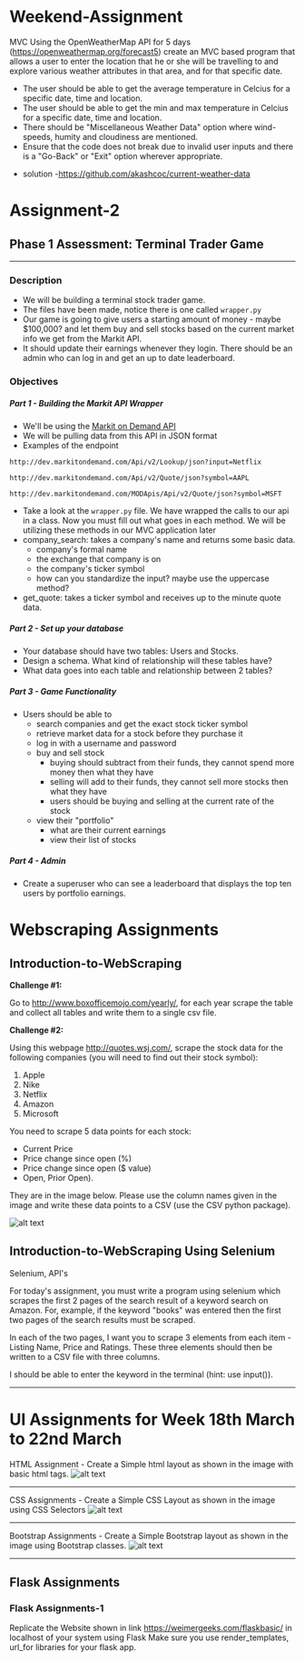# Weekend-Assignment 
MVC  Using the OpenWeatherMap API for 5 days (https://openweathermap.org/forecast5) 
create an MVC based program that allows a user to enter the location that he or she will be travelling to and explore various weather attributes in that area, and for that specific date.   
- The user should be able to get the average temperature in Celcius for a specific date, time and location. 
- The user should be able to get the min and max temperature in Celcius for a specific date, time and location. 
- There should be "Miscellaneous Weather Data" option where wind-speeds, humity and cloudiness are mentioned.   
- Ensure that the code does not break due to invalid user inputs and there is a "Go-Back" or "Exit" option wherever appropriate.



* solution -https://github.com/akashcoc/current-weather-data

# Assignment-2

## Phase 1 Assessment: Terminal Trader Game

---

### Description

* We will be building a terminal stock trader game.
* The files have been made, notice there is one called `wrapper.py`
* Our game is going to give users a starting amount of money - maybe $100,000? and let them buy and sell stocks based on the current market info we get from the Markit API. 
* It should update their earnings whenever they login. There should be an admin who can log in and get an up to date leaderboard.

### Objectives

##### Part 1 - Building the Markit API Wrapper

* We'll be using the [Markit on Demand API](http://dev.markitondemand.com/MODApis/Api/v2/doc) 
* We will be pulling data from this API in JSON format
* Examples of the endpoint

```
http://dev.markitondemand.com/Api/v2/Lookup/json?input=Netflix

http://dev.markitondemand.com/Api/v2/Quote/json?symbol=AAPL

http://dev.markitondemand.com/MODApis/Api/v2/Quote/json?symbol=MSFT
```
* Take a look at the `wrapper.py` file. We have wrapped the calls to our api in a class. Now you must fill out what goes in each method. We will be utilizing these methods in our MVC application later
* company_search: takes a company's name and returns some basic data. 
    * company's formal name
    * the exchange that company is on
    * the company's ticker symbol
    * how can you standardize the input? maybe use the uppercase method?
* get_quote: takes a ticker symbol and receives up to the minute quote data.

##### Part 2 - Set up your database

* Your database should have two tables: Users and Stocks.
* Design a schema. What kind of relationship will these tables have? 
* What data goes into each table and relationship between 2 tables?
    
##### Part 3 - Game Functionality

* Users should be able to
    * search companies and get the exact stock ticker symbol
    * retrieve market data for a stock before they purchase it
    * log in with a username and password
    * buy and sell stock
        * buying should subtract from their funds, they cannot spend more money then what they have
        * selling will add to their funds, they cannot sell more stocks then what they have
        * users should be buying and selling at the current rate of the stock
    * view their "portfolio"
        * what are their current earnings
        * view their list of stocks

##### Part 4 - Admin

* Create a superuser who can see a leaderboard that displays the top ten users by portfolio earnings. 


# Webscraping Assignments

## Introduction-to-WebScraping

**Challenge #1:**

Go to http://www.boxofficemojo.com/yearly/, for each year scrape the table and collect all tables and write them to a single csv file. 

**Challenge #2:**

Using this webpage http://quotes.wsj.com/, scrape the stock data for the following companies (you will need to find out their stock symbol):

1) Apple 
2) Nike
3) Netflix
4) Amazon
5) Microsoft

You need to scrape 5 data points for each stock:
- Current Price 
- Price change since open (%)
- Price change since open ($ value)
- Open, Prior Open). 

They are in the image below. Please use the column names given in the  image and write these data points to a CSV (use the CSV python package). 

![alt text](https://github.com/bangalorebyte-cohort7/Introduction-to-WebScraping/blob/master/Screen%20Shot%202018-01-16%20at%204.41.18%20pm.png)


## Introduction-to-WebScraping Using Selenium
Selenium, API's

For today's assignment, you must write a program using selenium which scrapes the first 2 pages of the search result of a keyword search on Amazon. For, example, if the keyword "books" was entered then the first two pages of the search results must be scraped.

In each of the two pages, I want you to scrape 3 elements from each item - Listing Name, Price and Ratings. These three elements should then be written to a CSV file with three columns.

I should be able to enter the keyword in the terminal (hint: use input()).


---
# UI Assignments for Week 18th March to 22nd March

HTML Assignment - Create a Simple html layout as shown in the image with basic html tags.
![alt text](https://github.com/bangalorebyte-cohort20/Weekend-Assignment/blob/master/assingments/html%20assignment.png)

***

CSS Assignments - Create a Simple CSS Layout as shown in the image using CSS Selectors
![alt text](https://github.com/bangalorebyte-cohort20/Weekend-Assignment/blob/master/assingments/css%20assignment.png)

***

Bootstrap Assignments - Create a Simple Bootstrap layout as shown in the image using Bootstrap classes. 
![alt text](https://github.com/bangalorebyte-cohort20/Weekend-Assignment/blob/master/assingments/bootstrap%20assignment.png)

---

## Flask Assignments

### Flask Assignments-1

Replicate the Website shown in link https://weimergeeks.com/flaskbasic/ in localhost of your system using Flask
Make sure you use render_templates, url_for libraries for your flask app.






